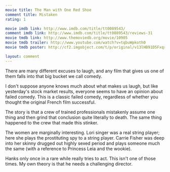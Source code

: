 ```yaml
---
movie title: The Man with One Red Shoe
comment title: Mistaken
rating: 1

movie imdb link: http://www.imdb.com/title/tt0089543/
comment imdb link: http://www.imdb.com/title/tt0089543/reviews-31
movie tmdb link: http://www.themoviedb.org/movie/10905
movie tmdb trailer: http://www.youtube.com/watch?v=tqbuWpkoth0
movie tmdb poster: http://cf2.imgobject.com/t/p/original/v13lHB91D5FxqrhBWVOF1cTOG69.jpg

layout: comment
---
```


There are many different excuses to laugh, and any film that gives us one of them falls into that big bucket we call comedy.

I don't suppose anyone knows much about what makes us laugh, but like yesterday's stock market results, everyone seems to have an opinion about failed comedy. This is a classic failed comedy, regardless of whether you thought the original French film successful.

The story is that a crew of trained professionals mistakenly assume one thing and then grind that conclusion quite literally to death. The same thing happened to the crew that made this stinker.

The women are marginally interesting. Lori singer was a real string player; here she plays the prostituting spy to a string player. Carrie Fisher was deep into her skinny drugged out highly sexed period and plays someone much the same (with a reference to Princess Leia and the wookie).

Hanks only once in a rare while really tries to act. This isn't one of those times. My own theory is that he needs a challenging director.